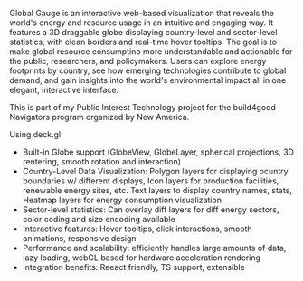 Global Gauge is an interactive web-based visualization that reveals the world's energy and resource usage in an intuitive and engaging way.
It features a 3D draggable globe displaying country-level and sector-level statistics, with clean borders and real-time hover tooltips.
The goal is to make global resource consumptino more understandable and actionable for the public, researchers, and policymakers.
Users can explore energy footprints by country, see how emerging technologies contribute to global demand, and gain insights into the world's environmental impact all in one elegant, interactive interface.

This is part of my Public Interest Technology project for the build4good Navigators program organized by New America.

Using deck.gl
- Built-in Globe support (GlobeView, GlobeLayer, spherical projections, 3D rentering, smooth rotation and interaction)
- Country-Level Data Visualization: Polygon layers for displaying ocuntry boundaries w/ different displays, Icon layers for production facilities, renewable energy sites, etc. Text layers to display country names, stats, Heatmap layers for energy consumption visualization
- Sector-level statistics: Can overlay diff layers for diff energy sectors, color coding and size encoding available
- Interactive features: Hover tooltips, click interactions, smooth animations, responsive design
- Performance and scalability: efficiently handles large amounts of data, lazy loading, webGL based for hardware acceleration rendering
- Integration benefits: Reeact friendly, TS support, extensible 
